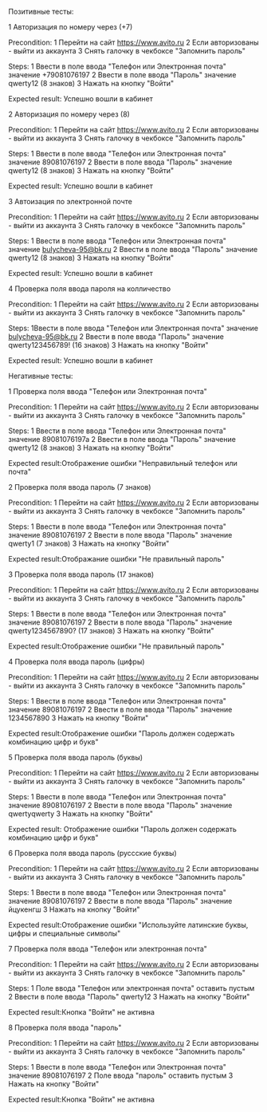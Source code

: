  
Позитивные тесты:
					
1 Авторизация по номеру через (+7) 
	
Precondition:
1 Перейти на сайт https://www.avito.ru
2 Если авторизованы - выйти из аккаунта
3 Снять галочку в чекбоксе "Запомнить пароль"

Steps:
1 Ввести в  поле ввода "Телефон или Электронная почта" значение +79081076197
2 Ввести в поле ввода "Пароль" значение qwerty12 (8 знаков)
3 Нажать на кнопку "Войти"

Expected result: Успешно вошли в кабинет



2 Авторизация по номеру через (8)

Precondition:
1 Перейти на сайт https://www.avito.ru
2 Если авторизованы - выйти из аккаунта
3 Снять галочку в чекбоксе "Запомнить пароль"

Steps:
1 Ввести в  поле ввода "Телефон или Электронная почта" значение 89081076197
2 Ввести в поле ввода "Пароль" значение qwerty12 (8 знаков)
3 Нажать на кнопку "Войти"

Expected result: Успешно вошли в кабинет


3 Автоизация по электронной почте

Precondition:
1 Перейти на сайт https://www.avito.ru
2 Если авторизованы - выйти из аккаунта
3 Снять галочку в чекбоксе "Запомнить пароль"

Steps:
1 Ввести в  поле ввода "Телефон или Электронная почта" значение bulycheva-95@bk.ru
2 Ввести в поле ввода "Пароль" значение qwerty12 (8 знаков)
3 Нажать на кнопку "Войти"

Expected result: Успешно вошли в кабинет


4 Проверка поля ввода пароля на колличество

Precondition:
1 Перейти на сайт https://www.avito.ru
2 Если авторизованы - выйти из аккаунта
3 Снять галочку в чекбоксе "Запомнить пароль"

Steps:
1Ввести в  поле ввода "Телефон или Электронная почта" значение bulycheva-95@bk.ru
2 Ввести в поле ввода "Пароль" значение qwerty123456789! (16 знаков)
3 Нажать на кнопку "Войти"

Expected result: Успешно вошли в кабинет






Негативные тесты:

1 Проверка поля ввода "Телефон или Электронная почта"

Precondition:
1 Перейти на сайт https://www.avito.ru
2 Если авторизованы - выйти из аккаунта
3 Снять галочку в чекбоксе "Запомнить пароль"

Steps:
1 Ввести в  поле ввода "Телефон или Электронная почта" значение 89081076197а
2 Ввести в поле ввода "Пароль" значение qwerty12 (8 знаков)
3 Нажать на кнопку "Войти"

Expected result:Отображение ошибки "Неправильный телефон или почта"



2 Проверка поля ввода пароль (7 знаков)

Precondition:
1 Перейти на сайт https://www.avito.ru
2 Если авторизованы - выйти из аккаунта
3 Снять галочку в чекбоксе "Запомнить пароль"

Steps:
1 Ввести в  поле ввода "Телефон или Электронная почта" значение 89081076197
2 Ввести в поле ввода "Пароль" значение qwerty1 (7 знаков)
3 Нажать на кнопку "Войти"

Expected result:Отображание ошибки "Не правильный пароль"



3 Проверка поля ввода пароль (17 знаков)

Precondition:
1 Перейти на сайт https://www.avito.ru
2 Если авторизованы - выйти из аккаунта
3 Снять галочку в чекбоксе "Запомнить пароль"

Steps:
1 Ввести в  поле ввода "Телефон или Электронная почта" значение 89081076197
2 Ввести в поле ввода "Пароль" значение qwerty1234567890? (17 знаков)
3 Нажать на кнопку "Войти"

Expected result:Отображение ошибки "Не правильный пароль"



4 Проверка поля ввода пароль (цифры)

Precondition:
1 Перейти на сайт https://www.avito.ru
2 Если авторизованы - выйти из аккаунта
3 Снять галочку в чекбоксе "Запомнить пароль"
 
Steps:
1 Ввести в  поле ввода "Телефон или Электронная почта" значение 89081076197
2 Ввести в поле ввода "Пароль" значение 1234567890
3 Нажать на кнопку "Войти"

Expected result:Отображение ошибки "Пароль должен содержать комбинацию цифр и букв"



5 Проверка поля ввода пароль (буквы)

Precondition:
1 Перейти на сайт https://www.avito.ru
2 Если авторизованы - выйти из аккаунта
3 Снять галочку в чекбоксе "Запомнить пароль"

Steps:
1 Ввести в  поле ввода "Телефон или Электронная почта" значение 89081076197
2 Ввести в поле ввода "Пароль" значение qwertyqwerty
3 Нажать на кнопку "Войти"

Expected result: Отображение ошибки "Пароль должен содержать комбинацию цифр и букв"



6 Проверка поля ввода пароль (руссские буквы)

Precondition:
1 Перейти на сайт https://www.avito.ru
2 Если авторизованы - выйти из аккаунта
3 Снять галочку в чекбоксе "Запомнить пароль"

Steps:
1 Ввести в  поле ввода "Телефон или Электронная почта" значение 89081076197
2 Ввести в поле ввода "Пароль" значение йцукенгш
3 Нажать на кнопку "Войти"

Expected result:Отображение ошибки "Используйте латинские буквы, цифры и специальные символы"




7 Проверка поля ввода "Телефон или электронная почта"

Precondition:
1 Перейти на сайт https://www.avito.ru
2 Если авторизованы - выйти из аккаунта
3 Снять галочку в чекбоксе "Запомнить пароль"

Steps: 
1 Поле ввода "Телефон или электронная почта" оставить пустым
2 Ввести в поле ввода "Пароль" qwerty12
3 Нажать на кнопку "Войти"

Expected result:Кнопка "Войти" не активна



8 Проверка поля ввода "пароль"

Precondition:
1 Перейти на сайт https://www.avito.ru
2 Если авторизованы - выйти из аккаунта
3 Снять галочку в чекбоксе "Запомнить пароль"

Steps: 
1 Ввести в  поле ввода "Телефон или Электронная почта" значение 89081076197
2 Поле ввода "пароль" оставить пустым
3 Нажать на кнопку "Войти"

Expected result:Кнопка "Войти" не активна

